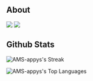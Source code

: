 ## About
![](https://images.credly.com/size/100x100/images/5fc2d535-e716-46c4-881a-f4822b8da0e5/Cognitive_Class_-_What_is_Data_Science.png)
![](https://images.credly.com/size/100x100/images/5fc2d535-e716-46c4-881a-f4822b8da0e5/Cognitive_Class_-_What_is_Data_Science.png)
## Github Stats 
<!--![AMS-appys's Stats](https://github-readme-stats.vercel.app/api?username=AMS-appys&theme=vue-dark&show_icons=true&hide_border=true&count_private=true) -->

![AMS-appys's Streak](https://github-readme-streak-stats.herokuapp.com/?user=AMS-appys&theme=vue-dark&hide_border=true)
<!-- ![AMS-appys's Streak](https://github-readme-streak-stats.herokuapp.com/?user=AMS-appys&theme=default&hide_border=true) -->

![AMS-appys's Top Languages](https://github-readme-stats.vercel.app/api/top-langs/?username=AMS-appys&theme=vue-dark&show_icons=true&hide_border=true&layout=compact)
